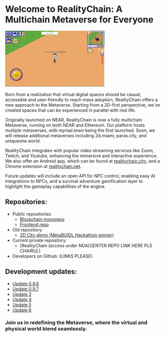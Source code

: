 # Welcome to RealityChain: A Multichain Metaverse for Everyone

![RealityChain Metaverse](02.gif.gif)


Born from a realization that virtual digital spaces should be casual, accessible and user-friendly to reach mass adoption, RealityChain offers a new approach to the Metaverse. Starting from a 2D-first perspective, we've created spaces that can be experienced in parallel with real life.

Originally launched on NEAR, RealityChain is now a fully multichain Metaverse, running on both NEAR and Ethereum. Our platform hosts multiple metaverses, with myriad.town being the first launched. Soon, we will release additional metaverses including 2d.miami, paras.city, and uniqueone.world.

RealityChain integrates with popular video streaming services like Zoom, Twitch, and Youtube, enhancing the immersive and interactive experience. We also offer an Android app, which can be found at [realitychain.city](https://realitychain.city), and a Chrome extension at [realitychain.net](https://realitychain.net).

Future updates will include an open API for NPC control, enabling easy AI integrations to NPCs, and a survival adventure gamification layer to highlight the gameplay capabilities of the engine.

## Repositories:

- Public repositories: 
    - [Blockchain monorepo](https://github.com/Decentricity/realitychain-monorepo)
    - [Frontend repo](https://github.com/Decentricity/realitychain-frontend)
- Old repository:
    - [2D City demo (MetaBUIDL Hackathon winner)](https://github.com/2dcity)
- Current private repository:
    - [RealityChain (access under NDA)](ENTER REPO LINK HERE PLS CHAIRUL)
- Developers on Github: (LINKS PLEASE)

## Development updates:
- [Update 0.9.6](https://www.realitychain.io/post/realitychain-dev-update-log-0-9-6)
- [Update 0.9.7](https://www.realitychain.io/post/realitychain-dev-update-log-0-9-7)
- [Update 3](https://www.realitychain.io/post/realitychain-development-update-log-3)
- [Update 4](https://www.realitychain.io/post/realitychain-development-update-log-4)
- [Update 5](https://www.realitychain.io/post/realitychain-development-update-log-5)
- [Update 6](https://www.realitychain.io/post/realitychain-development-update-log-6)

### Join us in redefining the Metaverse, where the virtual and physical world blend seamlessly.

